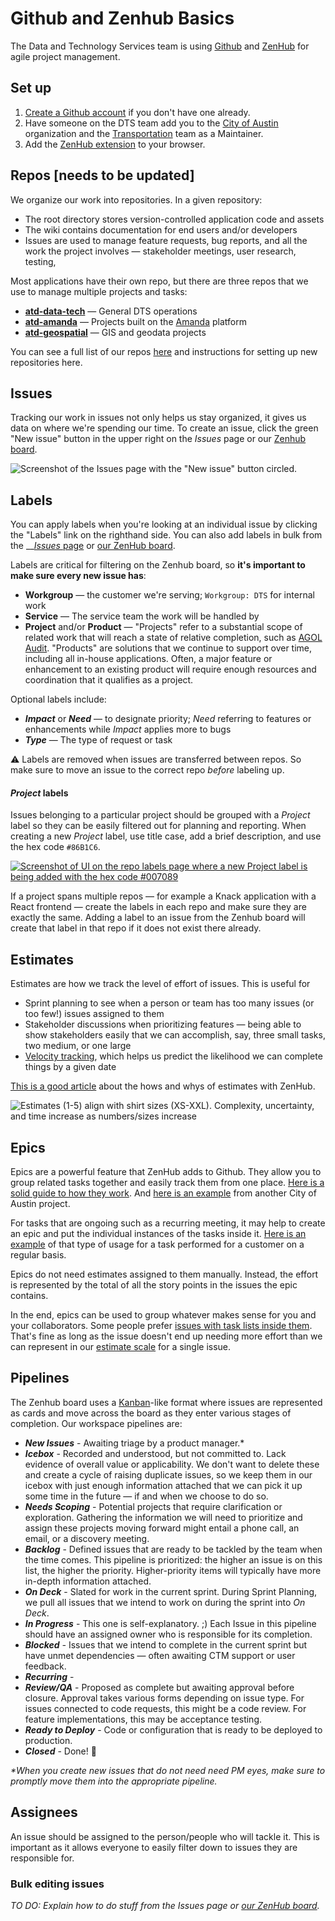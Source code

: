# Github and Zenhub Basics

The Data and Technology Services team is using [Github](https://github.com/) and [ZenHub](https://www.zenhub.com/) for agile project management.

## Set up

1. [Create a Github account](https://github.com/join) if you don't have one already.
2. Have someone on the DTS team add you to the [City of Austin](https://github.com/cityofaustin) organization and the [Transportation](https://github.com/orgs/cityofaustin/teams/transportation) team as a Maintainer.
3. Add the [ZenHub extension](https://www.zenhub.com/extension) to your browser.

## Repos \[needs to be updated\]

We organize our work into repositories. In a given repository:

* The root directory stores version-controlled application code and assets
* The wiki contains documentation for end users and/or developers
* Issues are used to manage feature requests, bug reports, and all the work the project involves — stakeholder meetings, user research, testing,

Most applications have their own repo, but there are three repos that we use to manage multiple projects and tasks:

* [**atd-data-tech**](https://github.com/cityofaustin/atd-data-tech) — General DTS operations
* [**atd-amanda**](https://github.com/cityofaustin/atd-amanda) — Projects built on the [Amanda](https://github.com/cityofaustin/atd-amanda/wiki) platform
* [**atd-geospatial**](https://github.com/cityofaustin/atd-geospatial) — GIS and geodata projects

You can see a full list of our repos [here](https://github.com/orgs/cityofaustin/teams/transportation/repositories) and instructions for setting up new repositories here.

## Issues

Tracking our work in issues not only helps us stay organized, it gives us data on where we're spending our time. To create an issue, click the green "New issue" button in the upper right on the _Issues_ page or our [Zenhub board](https://github.com/cityofaustin/atd-data-tech/blob/master/.github/settings.yml#workspaces/data--tech-services-5caf7dc6ecad11531cc418ef/board).

![Screenshot of the Issues page with the &quot;New issue&quot; button circled. ](https://github.com/cityofaustin/atd-data-tech/raw/master/images/Create-new-issue.png?raw=true)

## Labels

You can apply labels when you're looking at an individual issue by clicking the "Labels" link on the righthand side. You can also add labels in bulk from the __[_Issues_ page](https://github.com/cityofaustin/atd-data-tech/issues) or [our ZenHub board](https://github.com/cityofaustin/atd-data-tech#workspaces/data--tech-services-5caf7dc6ecad11531cc418ef/board). 

Labels are critical for filtering on the Zenhub board, so **it's important to make sure every new issue has**:

* **Workgroup** — the customer we're serving; `Workgroup: DTS` for internal work
* **Service** — The service team the work will be handled by
* **Project**  and/or **Product** — "Projects" refer to a substantial scope of related work that will reach a state of relative completion, such as [AGOL Audit](https://github.com/cityofaustin/atd-data-tech/issues/253). "Products" are solutions that we continue to support over time, including all in-house applications. Often, a major feature or enhancement to an existing product will require enough resources and coordination that it qualifies as a project. 

Optional labels include:

* _**Impact**_ or _**Need**_ — to designate priority; _Need_ referring to features or enhancements while _Impact_ applies more to bugs
* _**Type**_ — The type of request or task

⚠️ Labels are removed when issues are transferred between repos. So make sure to move an issue to the correct repo _before_ labeling up.

#### _Project_ labels

Issues belonging to a particular project should be grouped with a _Project_ label so they can be easily filtered out for planning and reporting. When creating a new _Project_ label, use title case, add a brief description, and use the hex code `#86B1C6`.

[![Screenshot of UI on the repo labels page where a new Project label is being added with the hex code \#007089](https://github.com/cityofaustin/atd-data-tech/raw/master/images/Create-project-Github-label.png?raw=true?raw=true)](https://github.com/cityofaustin/atd-data-tech/blob/master/images/Create-project-Github-label.png?raw=true?raw=true)

If a project spans multiple repos — for example a Knack application with a React frontend — create the labels in each repo and make sure they are exactly the same. Adding a label to an issue from the Zenhub board will create that label in that repo if it does not exist there already.

## Estimates

Estimates are how we track the level of effort of issues. This is useful for

* Sprint planning to see when a person or team has too many issues \(or too few!\) issues assigned to them
* Stakeholder discussions when prioritizing features — being able to show stakeholders easily that we can accomplish, say, three small tasks, two medium, or one large
* [Velocity tracking](https://www.zenhub.com/blog/track-your-speed-of-work-with-agile-velocity-charts/), which helps us predict the likelihood we can complete things by a given date

[This is a good article](https://help.zenhub.com/support/solutions/articles/43000010347-estimate-work-using-story-points) about the hows and whys of estimates with ZenHub.

![Estimates \(1-5\) align with shirt sizes \(XS-XXL\). Complexity, uncertainty, and time increase as numbers/sizes increase](https://github.com/cityofaustin/atd-data-tech/raw/master/images/Relative-estimates.png)

## Epics

Epics are a powerful feature that ZenHub adds to Github. They allow you to group related tasks together and easily track them from one place. [Here is a solid guide to how they work](https://www.zenhub.com/blog/working-with-epics-in-github/). And [here is an example](https://github.com/cityofaustin/techstack/issues/1215) from another City of Austin project.

For tasks that are ongoing such as a recurring meeting, it may help to create an epic and put the individual instances of the tasks inside it. [Here is an example](https://github.com/cityofaustin/atd-geospatial/issues/4) of that type of usage for a task performed for a customer on a regular basis.

Epics do not need estimates assigned to them manually. Instead, the effort is represented by the total of all the story points in the issues the epic contains.

In the end, epics can be used to group whatever makes sense for you and your collaborators. Some people prefer [issues with task lists inside them](https://github.com/cityofaustin/techstack/issues/616). That's fine as long as the issue doesn't end up needing more effort than we can represent in our [estimate scale](https://github.com/cityofaustin/atd-data-tech/wiki/Project-Management:-Github-and-ZenHub-Basics#estimates) for a single issue.

## Pipelines

The Zenhub board uses a [Kanban](https://en.wikipedia.org/wiki/Kanban_board)-like format where issues are represented as cards and move across the board as they enter various stages of completion. Our workspace pipelines are:

* _**New Issues**_ - Awaiting triage by a product manager.\*
* _**Icebox**_ - Recorded and understood, but not committed to. Lack evidence of overall value or applicability. We don't want to delete these and create a cycle of raising duplicate issues, so we keep them in our icebox with just enough information attached that we can pick it up some time in the future — if and when we choose to do so.
* _**Needs Scoping**_ - Potential projects that require clarification or exploration. Gathering the information we will need to prioritize and assign these projects moving forward might entail a phone call, an email, or a discovery meeting.
* _**Backlog**_ - Defined issues that are ready to be tackled by the team when the time comes. This pipeline is prioritized: the higher an issue is on this list, the higher the priority. Higher-priority items will typically have more in-depth information attached.
* _**On Deck**_ - Slated for work in the current sprint. During Sprint Planning, we pull all issues that we intend to work on during the sprint into _On Deck_.
* _**In Progress**_ - This one is self-explanatory. ;\) Each Issue in this pipeline should have an assigned owner who is responsible for its completion.
* _**Blocked** -_ Issues that we intend to complete in the current sprint but have unmet dependencies — often awaiting CTM support or user feedback.
* _**Recurring**_ - 
* _**Review/QA**_ - Proposed as complete but awaiting approval before closure. Approval takes various forms depending on issue type. For issues connected to code requests, this might be a code review. For feature implementations, this may be acceptance testing.
* _**Ready to Deploy**_ - Code or configuration that is ready to be deployed to production. 
* _**Closed**_ - Done! 🙌

_\*When you create new issues that do not need need PM eyes, make sure to promptly move them into the appropriate pipeline._

## Assignees

An issue should be assigned to the person/people who will tackle it. This is important as it allows everyone to easily filter down to issues they are responsible for.

### Bulk editing issues

_TO DO: Explain how to do stuff from the Issues page or_ [_our ZenHub board_](https://github.com/cityofaustin/atd-data-tech#workspaces/data--tech-services-5caf7dc6ecad11531cc418ef/board)_._

